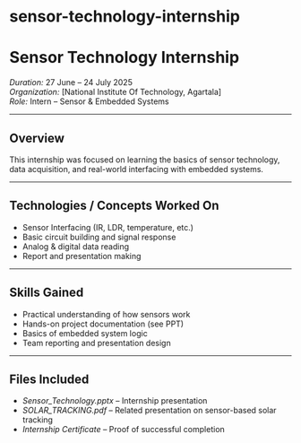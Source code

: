 # sensor-technology-internship
# Sensor Technology Internship

*Duration:* 27 June – 24 July 2025  
*Organization:* [National Institute Of Technology, Agartala]  
*Role:* Intern – Sensor & Embedded Systems

---

## Overview

This internship was focused on learning the basics of sensor technology, data acquisition, and real-world interfacing with embedded systems.

---

## Technologies / Concepts Worked On
- Sensor Interfacing (IR, LDR, temperature, etc.)
- Basic circuit building and signal response
- Analog & digital data reading
- Report and presentation making

---

##  Skills Gained
- Practical understanding of how sensors work
- Hands-on project documentation (see PPT)
- Basics of embedded system logic
- Team reporting and presentation design

---

##  Files Included
- *Sensor_Technology.pptx* – Internship presentation
- *SOLAR_TRACKING.pdf* – Related presentation on sensor-based solar tracking
- *Internship Certificate* – Proof of successful completion
